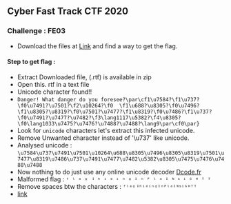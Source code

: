 ## Cyber Fast Track CTF 2020
### Challenge : FE03

- Download the files at [Link](https://cft2-files.allyourbases.co/fe03.zip) and find a way to get the flag.
#### Step to get flag :
- Extract Downloaded file, (.rtf) is available in zip
- Open this. rtf in a text file
- Unicode character found!!
- ```Danger! What danger do you foresee?\par\cf1\u7584?\f1\u737?\f0\u7491?\u7501?\f2\u10264?\f0  \f1\u688?\u8305?\f0\u7496?\f1\u8305?\u8319?\f0\u7501?\u7477?\f1\u8319?\f0\u7486?\f1\u737?\f0\u7491?\u7477?\u7482?\f3\lang1117\u5382?\f4\u8305?\f0\lang1033\u7475?\u7476?\u7488?\u7488?\lang9\par\cf0\par}```
- Look for ```unicode``` characters let's extract this infected unicode.
- Remove Unwanted character instead of '\u737' like unicode.
- Analysed unicode : ```\u7584\u737\u7491\u7501\u10264\u688\u8305\u7496\u8305\u8319\u7501\u7477\u8319\u7486\u737\u7491\u7477\u7482\u5382\u8305\u7475\u7476\u7488\u7488```
- Now nothing to do just use any online unicode decoder [Dcode.fr](https://www.dcode.fr/unicode-coding)
- Malformed flag : ```ᶠ ˡ ᵃ ᵍ ⠘ ʰ ⁱ ᵈ ⁱ ⁿ ᵍ ᴵ ⁿ ᴾ ˡ ᵃ ᴵ ᴺ ᔆ ⁱ ᴳ ᴴ ᵀ ᵀ```
- Remove spaces btw the characters : ```ᶠˡᵃᵍ⠘ʰⁱᵈⁱⁿᵍᴵⁿᴾˡᵃᴵᴺᔆⁱᴳᴴᵀᵀ```
- [link](https://github.com/N00B-HACK3RS-COMMUNITY/FE03/blob/master/IMG_20200916_093623.jpg)
